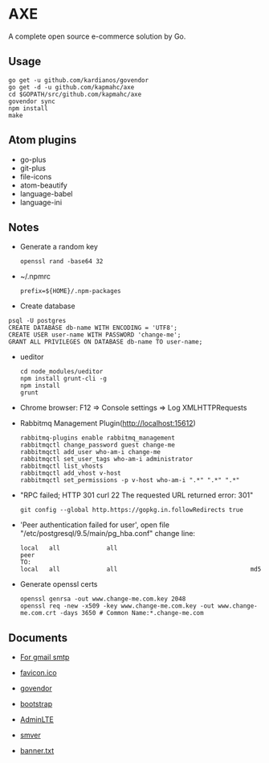 # AXE

A complete open source e-commerce solution by Go.

## Usage

```
go get -u github.com/kardianos/govendor
go get -d -u github.com/kapmahc/axe
cd $GOPATH/src/github.com/kapmahc/axe
govendor sync
npm install
make
```

## Atom plugins

- go-plus
- git-plus
- file-icons
- atom-beautify
- language-babel
- language-ini

## Notes

- Generate a random key

  ```
  openssl rand -base64 32
  ```

- ~/.npmrc

  ```
  prefix=${HOME}/.npm-packages
  ```

- Create database

```
psql -U postgres
CREATE DATABASE db-name WITH ENCODING = 'UTF8';
CREATE USER user-name WITH PASSWORD 'change-me';
GRANT ALL PRIVILEGES ON DATABASE db-name TO user-name;
```

- ueditor

  ```
  cd node_modules/ueditor
  npm install grunt-cli -g
  npm install
  grunt
  ```

- Chrome browser: F12 => Console settings => Log XMLHTTPRequests

- Rabbitmq Management Plugin(<http://localhost:15612>)

  ```
  rabbitmq-plugins enable rabbitmq_management
  rabbitmqctl change_password guest change-me
  rabbitmqctl add_user who-am-i change-me
  rabbitmqctl set_user_tags who-am-i administrator
  rabbitmqctl list_vhosts
  rabbitmqctl add_vhost v-host
  rabbitmqctl set_permissions -p v-host who-am-i ".*" ".*" ".*"
  ```

- "RPC failed; HTTP 301 curl 22 The requested URL returned error: 301"

  ```
  git config --global http.https://gopkg.in.followRedirects true
  ```

- 'Peer authentication failed for user', open file "/etc/postgresql/9.5/main/pg_hba.conf" change line:

  ```
  local   all             all                                     peer  
  TO:
  local   all             all                                     md5
  ```

- Generate openssl certs

  ```
  openssl genrsa -out www.change-me.com.key 2048
  openssl req -new -x509 -key www.change-me.com.key -out www.change-me.com.crt -days 3650 # Common Name:*.change-me.com
  ```

## Documents

- [For gmail smtp](http://stackoverflow.com/questions/20337040/gmail-smtp-debug-error-please-log-in-via-your-web-browser)

- [favicon.ico](http://icoconvert.com/)

- [govendor](https://github.com/kardianos/govendor)

- [bootstrap](http://getbootstrap.com/docs/4.0/getting-started/introduction/)

- [AdminLTE](https://github.com/almasaeed2010/AdminLTE)

- [smver](http://semver.org/)

- [banner.txt](http://patorjk.com/software/taag/)

